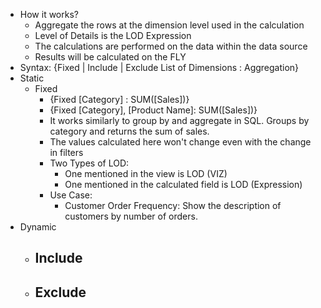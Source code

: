 - How it works?
  - Aggregate the rows at the dimension level used in the calculation
  - Level of Details is the LOD Expression
  - The calculations are performed on the data within the data source
  - Results will be calculated on the FLY
- Syntax: {Fixed | Include | Exclude List of Dimensions : Aggregation}
- Static
  - Fixed
    - {Fixed [Category] : SUM([Sales])}
    - {Fixed [Category], [Product Name]: SUM([Sales])}
    - It works similarly to group by and aggregate in SQL. Groups by category and returns the sum of sales.
    - The values calculated here won't change even with the change in filters
    - Two Types of LOD:
      - One mentioned in the view is LOD (VIZ)
      - One mentioned in the calculated field is LOD (Expression)
    - Use Case:
      - Customer Order Frequency: Show the description of customers by number of orders.
- Dynamic
  - Include
    -
  - Exclude
    - 
